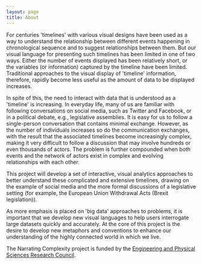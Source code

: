 ```yaml
---
layout: page
title: About
---
```


For centuries 'timelines' with various visual designs have been used as a way to understand the relationship between different events happening in chronological sequence and to suggest relationships between them. But our visual language for presenting such timelines has been limited in one of two ways. Either the number of events displayed has been relatively short, or the variables (or information) captured by the timeline have been limited. Traditional approaches to the visual display of 'timeline' information, therefore, rapidly become less useful as the amount of data to be displayed increases.

In spite of this, the need to interact with data that is understood as a 'timeline' is increasing. In everyday life, many of us are familiar with following conversations on social media, such as Twitter and Facebook, or in a political debate, e.g., legislative assemblies. It is easy for us to follow a single-person conversation that contains minimal exchange. However, as the number of individuals increases so do the communication exchanges, with the result that the associated timelines become increasingly complex, making it very difficult to follow a discussion that may involve hundreds or even thousands of actors. The problem is further compounded when both events and the network of actors exist in complex and evolving relationships with each other.

This project will develop a set of interactive, visual analytics approaches to better understand these complicated and extensive timelines, drawing on the example of social media and the more formal discussions of a legislative setting (for example, the European Union Withdrawal Acts (Brexit legislation)).

As more emphasis is placed on 'big data' approaches to problems, it is important that we develop new visual languages to help users interrogate large datasets quickly and accurately. At the core of this project is the desire to develop new metaphors and conventions to enhance our understanding of the highly connected world in which we live.

The Narrating Complexity project is funded by the <a href="https://gow.epsrc.ukri.org/NGBOViewGrant.aspx?GrantRef=EP/V028871/1">Engineering and Physical Sciences Research Council</a>.
